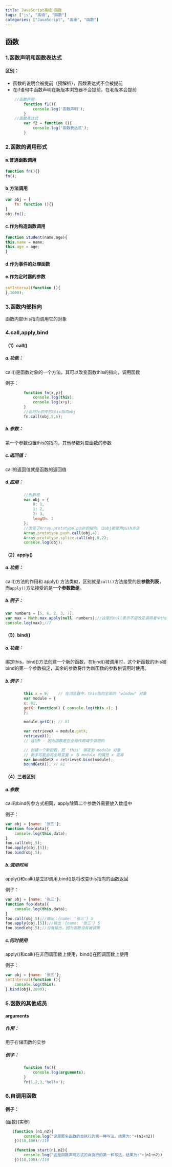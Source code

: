 ```yaml
---
title: JavaScript高级-函数
tags: ["js", "高级", "函数"]
categories: ["JavaScript", "高级", "函数"]
---
```


## 函数

### 1.函数声明和函数表达式

#### 区别：

- 函数的说明会被提前（预解析），函数表达式不会被提前
- 在if语句中函数声明在新版本浏览器不会提前，在老版本会提前

```js
    //函数声明
        function f1(){
            console.log('函数声明');
        }
    //函数表达式
        var f2 = function (){
            console.log('函数表达式');
        }
```

<!--more-->

### 2.函数的调用形式

#### a.普通函数调用

```js
function fn(){}
fn();
```

#### b.方法调用

```js
var obj = {
	fn: function (){}
}
obj.fn();
```

#### c.作为构造函数调用

```js
function Student(name,age){
this.name = name;
this.age = age;
}
```

#### d.作为事件的处理函数

#### e.作为定时器的参数

```js
setInterval(function (){
},1000);
```

### 3.函数内部指向

函数内部this指向调用它的对象

### 4.call,apply,bind

#### （1）call()

##### a.功能：

call()是函数对象的一个方法，其可以改变函数this的指向，调用函数

例子：

```js
        function fn(x,y){
            console.log(this);
            console.log(x+y);
        }
        //此时fn的中的this指向obj
        fn.call(obj,5,6);
```



##### b.参数：

第一个参数设置this的指向，其他参数对应函数的参数

##### c.返回值：

call的返回值就是函数的返回值

##### d.应用：

```js
        //伪数组
		var obj = {
            0: 1,
            1: 2,
            2: 3,
            length: 3
        };
		//改变了Array.prototype.push的指向，让obj能使用push方法
        Array.prototype.push.call(obj,4);
        Array.prototype.splice.call(obj,0,2);
        console.log(obj);
```

#### （2）apply()

##### a.功能：

call()方法的作用和 apply() 方法类似，区别就是`call()`方法接受的是**参数列表**，而`apply()`方法接受的是**一个参数数组**。

##### b.例子：

```js
var numbers = [5, 6, 2, 3, 7];
var max = Math.max.apply(null, numbers);//这里的null表示不用改变调用者中this的指向
console.log(max);//7
```

#### （3）bind()

##### a.功能：

绑定this，bind()方法创建一个新的函数，在bind()被调用时，这个新函数的this被bind的第一个参数指定，其余的参数将作为新函数的参数供调用时使用。

##### b.例子：

```js
        this.x = 9;    // 在浏览器中，this指向全局的 "window" 对象
        var module = {
        x: 81,
        getX: function() { console.log(this.x); }
        };

        module.getX(); // 81

        var retrieveX = module.getX;
        retrieveX();   
        // 返回9 - 因为函数是在全局作用域中调用的

        // 创建一个新函数，把 'this' 绑定到 module 对象
        // 新手可能会将全局变量 x 与 module 的属性 x 混淆
        var boundGetX = retrieveX.bind(module);
        boundGetX(); // 81
```

#### （4）三者区别

##### a.参数

call和bind传参方式相同，apply除第二个参数外需要放入数组中



例子：

```js
var obj = {name: '张三'};
function foo(data){
    console.log(this,data);
}
foo.call(obj,5);
foo.apply(obj,[5]);
foo.bind(obj,5);
```

##### b.调用时间

apply()和call()是立即调用,bind()是将改变this指向的函数返回

例子：

```js
var obj = {name: '张三'};
function foo(data){
    console.log(this,data);
}
foo.call(obj,5);//输出：{name: '张三'} 5
foo.apply(obj,[5]);//输出：{name: '张三'} 5
foo.bind(obj,5);//没有输出，因为函数没有被调用
```

##### c.何时使用

apply()和call()在非回调函数上使用，bind()在回调函数上使用

例子：

```js
var obj = {name: '张三'};
setInterval(function (){
    console.log(this);
}.bind(obj),2000);
```



### 5.函数的其他成员

#### arguments

##### 作用：

用于存储函数的实参

##### 例子：

```js
        function fn(){
            console.log(arguments);
        }
        fn(1,2,3,'hello');
```

### 6.自调用函数

#### 例子：

(函数)(实参)

```js
   (function (n1,n2){
        console.log("这是匿名函数的自执行的第一种写法，结果为:"+(n1+n2))
    })(10,100)//110

    (function start(n1,n2){
        console.log("这是函数声明方式的自执行的第一种写法，结果为:"+(n1+n2))
    })(10,100)//110
```

